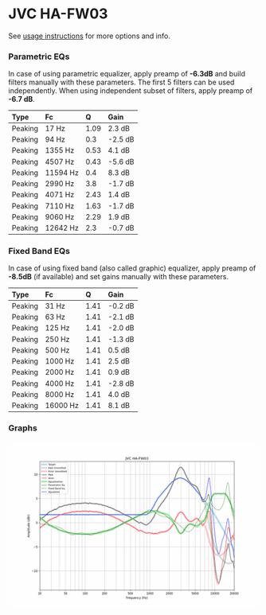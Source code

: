 # JVC HA-FW03
See [usage instructions](https://github.com/jaakkopasanen/AutoEq#usage) for more options and info.

### Parametric EQs
In case of using parametric equalizer, apply preamp of **-6.3dB** and build filters manually
with these parameters. The first 5 filters can be used independently.
When using independent subset of filters, apply preamp of **-6.7 dB**.

| Type    | Fc       |    Q | Gain    |
|:--------|:---------|:-----|:--------|
| Peaking | 17 Hz    | 1.09 | 2.3 dB  |
| Peaking | 94 Hz    | 0.3  | -2.5 dB |
| Peaking | 1355 Hz  | 0.53 | 4.1 dB  |
| Peaking | 4507 Hz  | 0.43 | -5.6 dB |
| Peaking | 11594 Hz | 0.4  | 8.3 dB  |
| Peaking | 2990 Hz  | 3.8  | -1.7 dB |
| Peaking | 4071 Hz  | 2.43 | 1.4 dB  |
| Peaking | 7110 Hz  | 1.63 | -1.7 dB |
| Peaking | 9060 Hz  | 2.29 | 1.9 dB  |
| Peaking | 12642 Hz | 2.3  | -0.7 dB |

### Fixed Band EQs
In case of using fixed band (also called graphic) equalizer, apply preamp of **-8.5dB**
(if available) and set gains manually with these parameters.

| Type    | Fc       |    Q | Gain    |
|:--------|:---------|:-----|:--------|
| Peaking | 31 Hz    | 1.41 | -0.2 dB |
| Peaking | 63 Hz    | 1.41 | -2.1 dB |
| Peaking | 125 Hz   | 1.41 | -2.0 dB |
| Peaking | 250 Hz   | 1.41 | -1.3 dB |
| Peaking | 500 Hz   | 1.41 | 0.5 dB  |
| Peaking | 1000 Hz  | 1.41 | 2.5 dB  |
| Peaking | 2000 Hz  | 1.41 | 0.9 dB  |
| Peaking | 4000 Hz  | 1.41 | -2.8 dB |
| Peaking | 8000 Hz  | 1.41 | 4.0 dB  |
| Peaking | 16000 Hz | 1.41 | 8.1 dB  |

### Graphs
![](./JVC%20HA-FW03.png)
